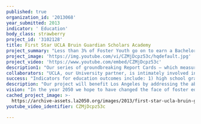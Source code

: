 ```yaml
---
published: true
organization_id: '2013068'
year_submitted: 2013
indicator: ' Education'
body_class: strawberry
project_id: '3102128'
title: First Star UCLA Bruin Guardian Scholars Academy
project_summary: "Less than 3% of Foster Youth go on to earn a Bachelors Degree, despite the fact that it is their best ladder out of awful childhoods of abuse or neglect. We request your support in dramatically improving the statistic. Please support the First Star UCLA Bruin Guardian Scholars Academy, our scalable college prep program for foster youth, that provides a 4-5 week summer residential component, monthly follow-up meetings, and additional online and other full-year enablements. With a comprehensive focus on education, psychosocial functioning and self-sufficiency, the Academy program offers transformative tools and support throughout high school, so that these youth enter and succeed in college and beyond.\r\nOur Foster Youth Academies, now operating in Los Angeles, CA, Rhode Island and the greater Washington, DC area, are inspiring, challenging and equipping foster youth in grades 8 through 10 for success in college and beyond. Students who remain in good standing are invited to continue in the Academy program – summer residential sessions, monthly workshop days, and our protected students’ social media site – each year through high school graduation. With the enthusiastic support of local public-private partnerships, including child welfare agencies and public schools, we have launched these three Academies in two years. To launch and operate Academies around the country, additional public-private partnerships are at work at six additional campuses across the nation."
project_image: 'https://img.youtube.com/vi/CZMjDcpz53c/hqdefault.jpg'
project_video: 'https://www.youtube.com/embed/CZMjDcpz53c'
description1: "Our series of groundbreaking Report Cards – which measure and compare how each state provides protection to maltreated children within the framework of its state law – have educated untold numbers of Americans about essential legislative, legal and policy developments. They have become the gold standard arbiter of policy and legislation and now greatly influence lawmakers, the judiciary and CPS agencies on a running basis. Over time have seen states’ grades improve, showing that the Report Cards are fueling state-level improvements. The Children’s Advocacy Institute, Center for Public Interest Law at the University of San Diego School of Law is a treasured partner in developing and disseminating the Report Cards nationwide.\r\nWe convene Congressional Forums, held in the U.S. Capitol, where lawmakers and their staffs are invited to learn about the latest Report Cards and to dialogue with experts in the field on child abuse, dependency courts, foster care, and child protective services. The discussions provide guidance and feedback on pertinent policy areas. They also provide a rare opportunity for youth who have experienced Foster Care to speak directly to government, face to face.\r\nOur Foster Youth Academies, now operating in Los Angeles, CA, Rhode Island and the greater Washington, DC area, are inspiring, challenging and equipping foster youth in grades 8 through 10 for success in college and beyond. Students who remain in good standing are invited to continue in the Academy program – summer residential sessions, monthly workshop days, and our protected students’ social media site – each year through high school graduation. With the enthusiastic support of local public-private partnerships, including child welfare agencies and public schools, we have launched these three Academies in two years. To launch and operate Academies around the ￼country, additional public-private partnerships are at work at six additional campuses across the nation."
collaborators: "UCLA, our University partner, is intimately involved in design and implementation of the program and has been since its inception. First Star and UCLA work together to develop curriculum, identify educators, course selection etc. The program’s formal evaluation team comes from the UCLA Graduate School of Education & Information Studies, and they have been instrumental in developing the logic model for the program.\r\n\r\nWe've also collaborated with the Department of Children and Family Services, the LA County Board of Supervisors, the Alliance for Children's Rights, United Friends of the Children and the Bruin Guardian Scholars for participant recruitment, county support, legal assistance, tutoring and peer counselor support respectively. "
success: "Indicators for education outcomes include: 1) high school grade point averages from one high school semester to the next, 2) successful completion of appropriate high school courses and examinations, 3) improved knowledge of the processes for entering post-secondary education, 4) an understanding of the linkage between education and success, 5), development of a commitment to learning, 6) development of career awareness, interests, and aptitudes, 7) investigation and analysis of different career paths to inform future decision-making, and 8) development of job search, application, and interviewing skills.\r\nIndicators for psychosocial functioning outcomes include students’ development and demonstrated use of: 1) negotiation and persuasion skills, 2) mentor relationships, 3) positive peer-to-peer relationships, 4) positive adult-youth relationships, 5) social supports, 6) external supports, 7) understanding and appreciation of diversity, 8) commitment to service and advocacy, 9) self-awareness, including self-reflection, 10) self-esteem, and 11) emotional self-regulation skills.\r\nIndicators for self-sufficiency outcomes include students’ development of: 1) problem- solving skills, including adaptability to life transitions, 2) self-advocacy skills, 3) the ability to use time constructively, 4) life skills, including financial literacy, resource management, the ability to identify transitional living opportunities, and emancipation, and 5) healthy habits, such as engaging in health promoting activities (e.g., hygiene, healthy diet, disease prevention).\r\nWe track and monitor all indicators of progress with the assistance of the Social Research Methodology Evaluation Group (an independent evaluation team affiliated with UCLA). The SRM Evaluation Group has implemented a mixed methods approach with both quantitative and qualitative data collected from students’ public school records and report cards, surveys, regular interviews, focus groups, observations, and social service agency case files. Data is collected, analyzed, and reported throughout the program, generally during three periods – the fall and spring semesters of each academic year and in the summer, during the on-campus, residential immersion component.  Our results will inform programming for the next year of operations (summer on-campus immersion and monthly follow-up meetings until the students graduate from high school. In addition, our progress, challenges and lessons learned are informing the implementation of other First Star Foster Youth Academies around the country (those already operating in Rhode Island and the Washington, DC area and others in development)."
description: "Our project will benefit Los Angeles by addressing the abysmal educational outcomes for the foster youth population of Los Angeles, the largest in the nation. \r\n\r\nCurrent outcomes for foster youth in Los Angeles are dismal. After leaving foster care, approximately 64 percent of young men experience incarceration , and approximately 60 percent of young women become pregnant by age 20 , and 24 percent of these young people will have experienced homelessness , creating a repetitive generational cycle of chaos, poverty and poor outcomes that are expensive in both human and fiscal terms.  Of the approximately 5,200 youth who age out of foster care every year in California, the cost to the state, counties and cities is estimated to be over $165MM per year for those that are incarcerated, become homeless, and/or pregnant. See Appendix V.\r\n\r\nOn average in Los Angeles County, only 50 percent of foster youth graduate from high school , far underperforming the average of 70 percent among youth not involved in the foster care system . Furthermore, only 3 percent graduate 2 or 4 year college , even though over 70 percent express a desire to participate in higher education.  A study of dropouts by UCSB calculates that for each youth that drops out of high school in California, the economic loss over their lifetime is estimated to be $386,666 per youth. \r\n"
vision: "In the year 2050 we hope to have changed the face of foster education in this nation.  \r\n\r\nWe hope to have First Star Academies operating on university campuses across the nation. When a University President is asked what they do at their University they will have a three pronged answer; 1) educate undergraduates and graduate students 2) conduct research 3) do our part to ensure the nations foster youth are able to gain admission to and obtain a college education."
cached_project_image: >-
  https://archive-assets.la2050.org/images/2013/first-star-ucla-bruin-guardian-scholars-academy/img.youtube.com/vi/CZMjDcpz53c/hqdefault.jpg
youtube_video_identifier: CZMjDcpz53c

---
```


